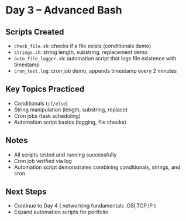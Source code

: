 # Day 3 – Advanced Bash

## Scripts Created
- `check_file.sh`: checks if a file exists (conditionals demo)
- `strings.sh`: string length, substring, replacement demo
- `auto_file_logger.sh`: automation script that logs file existence with timestamp
- `cron_test.log`: cron job demo, appends timestamp every 2 minutes

## Key Topics Practiced
- Conditionals (`if/else`)
- String manipulation (length, substring, replace)
- Cron jobs (task scheduling)
- Automation script basics (logging, file checks)

## Notes
- All scripts tested and running successfully
- Cron job verified via log
- Automation script demonstrates combining conditionals, strings, and cron

## Next Steps
- Continue to Day 4 ( networking fundamentals ,OSI,TCP,IP )
- Expand automation scripts for portfolio
